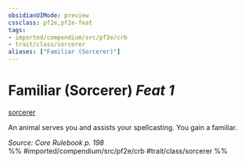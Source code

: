 ```yaml
---
obsidianUIMode: preview
cssclass: pf2e,pf2e-feat
tags:
- imported/compendium/src/pf2e/crb
- trait/class/sorcerer
aliases: ["Familiar (Sorcerer)"]
---
```

# Familiar (Sorcerer)  *Feat 1*  
[sorcerer](rules/traits/sorcerer.md)  


An animal serves you and assists your spellcasting. You gain a familiar.

*Source: Core Rulebook p. 198*  
%% #imported/compendium/src/pf2e/crb #trait/class/sorcerer %%